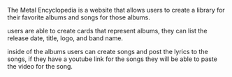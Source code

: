 The Metal Encyclopedia is a website that allows users to create a library for their favorite albums and songs for those albums.

users are able to create cards that represent albums, they can list the release date, title, logo, and band name.

inside of the albums users can create songs and post the lyrics to the songs, if they have a youtube link for the songs they will be able to paste the video for the song.
